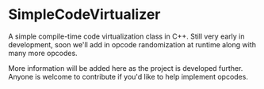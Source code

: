 # SimpleCodeVirtualizer
A simple compile-time code virtualization class in C++. Still very early in development, soon we'll add in opcode randomization at runtime along with many more opcodes.

More information will be added here as the project is developed further. Anyone is welcome to contribute if you'd like to help implement opcodes.
